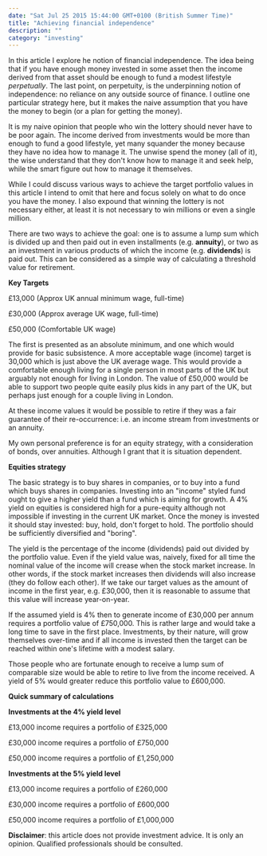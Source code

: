 ```yaml
---
date: "Sat Jul 25 2015 15:44:00 GMT+0100 (British Summer Time)"
title: "Achieving financial independence"
description: ""
category: "investing"
---
```

In this article I explore he notion of financial independence. The idea being that if you have enough money invested in some asset then the income derived from that asset should be enough to fund a modest lifestyle _perpetually_. The last point, on perpetuity, is the underpinning notion of independence: no reliance on any outside source of finance. I outline one particular strategy here, but it makes the naive assumption that you have the money to begin (or a plan for getting the money).

It is my naive opinion that people who win the lottery should never have to be poor again. The income derived from investments would be more than enough to fund a good lifestyle, yet many squander the money because they have no idea how to manage it. The unwise spend the money (all of it), the wise understand that they don't know how to manage it and seek help, while the smart figure out how to manage it themselves.

While I could discuss various ways to achieve the target portfolio values in this article I intend to omit that here and focus solely on what to do once you have the money. I also expound that winning the lottery is not necessary either, at least it is not necessary to win millions or even a single million.

There are two ways to achieve the goal: one is to assume a lump sum which is divided up and then paid out in even installments (e.g. **annuity**), or two as an investment in various products of which the income (e.g. **dividends**) is paid out. This can be considered as a simple way of calculating a threshold value for retirement.

**Key Targets**

£13,000 (Approx UK annual minimum wage, full-time)

£30,000 (Approx average UK wage, full-time)

£50,000 (Comfortable UK wage)

The first is presented as an absolute minimum, and one which would provide for basic subsistence. A more acceptable wage (income) target is 30,000 which is just above the UK average wage. This would provide a comfortable enough living for a single person in most parts of the UK but arguably not enough for living in London. The value of £50,000 would be able to support two people quite easily plus kids in any part of the UK, but perhaps just enough for a couple living in London.

At these income values it would be possible to retire if they was a fair guarantee of their re-occurrence: i.e. an income stream from investments or an annuity.

My own personal preference is for an equity strategy, with a consideration of bonds, over annuities. Although I grant that it is situation dependent.

**Equities strategy**

The basic strategy is to buy shares in companies, or to buy into a fund which buys shares in companies. Investing into an "income" styled fund ought to give a higher yield than a fund which is aiming for growth. A 4% yield on equities is considered high for a pure-equity although not impossible if investing in the current UK market. Once the money is invested it should stay invested: buy, hold, don't forget to hold. The portfolio should be sufficiently diversified and "boring".

The yield is the percentage of the income (dividends) paid out divided by the portfolio value. Even if the yield value was, naively, fixed for all time the nominal value of the income will crease when the stock market increase. In other words, if the stock market increases then dividends will also increase (they do follow each other). If we take our target values as the amount of income in the first year, e.g. £30,000, then it is reasonable to assume that this value will increase year-on-year.

If the assumed yield is 4% then to generate income of £30,000 per annum requires a portfolio value of £750,000. This is rather large and would take a long time to save in the first place. Investments, by their nature, will grow themselves over-time and if all income is invested then the target can be reached within one's lifetime with a modest salary.

Those people who are fortunate enough to receive a lump sum of comparable size would be able to retire to live from the income received. A yield of 5% would greater reduce this portfolio value to £600,000.

**Quick summary of calculations**

**Investments at the 4% yield level**

£13,000 income requires a portfolio of £325,000

£30,000 income requires a portfolio of £750,000

£50,000 income requires a portfolio of £1,250,000

**Investments at the 5% yield level**

£13,000 income requires a portfolio of £260,000

£30,000 income requires a portfolio of £600,000

£50,000 income requires a portfolio of £1,000,000

**Disclaimer**: this article does not provide investment advice. It is only an opinion. Qualified professionals should be consulted.